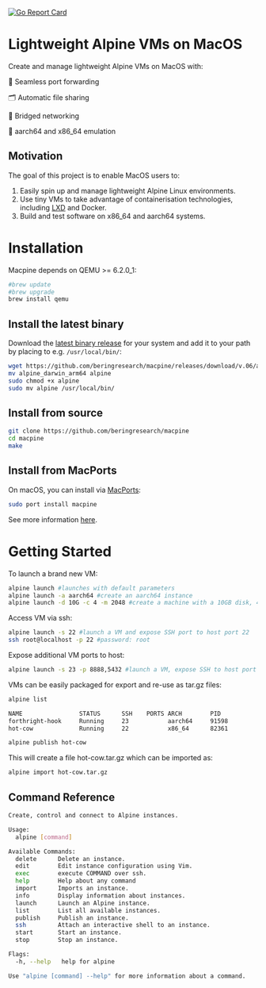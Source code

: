 [![Go Report Card](https://goreportcard.com/badge/github.com/beringresearch/macpine)](https://goreportcard.com/report/github.com/beringresearch/macpine)

# Lightweight Alpine VMs on MacOS

Create and manage lightweight Alpine VMs on MacOS with:


:repeat: Seamless port forwarding

:card_index_dividers: Automatic file sharing

:roller_coaster: Bridged networking

:rocket: aarch64 and x86_64 emulation

## Motivation
The goal of this project is to enable MacOS users to:

1. Easily spin up and manage lightweight Alpine Linux environments.
2. Use tiny VMs to take advantage of containerisation technologies, including [LXD](https://linuxcontainers.org/lxd/introduction/) and Docker.
3. Build and test software on x86_64 and aarch64 systems.

# Installation

Macpine depends on QEMU >= 6.2.0_1:

```bash
#brew update
#brew upgrade
brew install qemu
```

## Install the latest binary

Download the [latest binary release](https://github.com/beringresearch/macpine/releases) for your system and add it to your path by placing to e.g. `/usr/local/bin/`:

```bash
wget https://github.com/beringresearch/macpine/releases/download/v.06/alpine_darwin_arm64
mv alpine_darwin_arm64 alpine
sudo chmod +x alpine
sudo mv alpine /usr/local/bin/
```

## Install from source

```bash
git clone https://github.com/beringresearch/macpine
cd macpine
make
```

## Install from MacPorts

On macOS, you can install via [MacPorts](https://www.macports.org):

```bash
sudo port install macpine
```

See more information [here](https://ports.macports.org/port/macpine/).

# Getting Started

To launch a brand new VM:

```bash
alpine launch #launches with default parameters
alpine launch -a aarch64 #create an aarch64 instance
alpine launch -d 10G -c 4 -m 2048 #create a machine with a 10GB disk, 4 cpus and 2GB of RAM

```

Access VM via ssh:

```bash
alpine launch -s 22 #launch a VM and expose SSH port to host port 22
ssh root@localhost -p 22 #password: root
```

Expose additional VM ports to host:

```bash
alpine launch -s 23 -p 8888,5432 #launch a VM, expose SSH to host port 23 and forward VM ports 8888 and 5432 to host ports 8888 and 5432
```

VMs can be easily packaged for export and re-use as tar.gz files:

```bash
alpine list

NAME                STATUS      SSH    PORTS ARCH        PID 
forthright-hook     Running     23           aarch64     91598
hot-cow             Running     22           x86_64      82361
```

```bash
alpine publish hot-cow
```

This will create a file hot-cow.tar.gz which can be imported as:

```bash
alpine import hot-cow.tar.gz
```

## Command Reference

```bash
Create, control and connect to Alpine instances.

Usage:
  alpine [command]

Available Commands:
  delete      Delete an instance.
  edit        Edit instance configuration using Vim.
  exec        execute COMMAND over ssh.
  help        Help about any command
  import      Imports an instance.
  info        Display information about instances.
  launch      Launch an Alpine instance.
  list        List all available instances.
  publish     Publish an instance.
  ssh         Attach an interactive shell to an instance.
  start       Start an instance.
  stop        Stop an instance.

Flags:
  -h, --help   help for alpine

Use "alpine [command] --help" for more information about a command.
```
